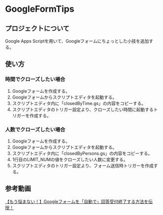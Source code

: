 # GoogleFormTips

## プロジェクトについて

Google Apps Scriptを用いて、Googleフォームにちょっとした小技を追加する。

## 使い方
### 時間でクローズしたい場合
1. Googleフォームを作成する。
2. Googleフォームからスクリプトエディタを起動する。
3. スクリプトエディタ内に「closedByTime.gs」の内容をコピーする。
4. スクリプトエディタのトリガー設定より、クローズしたい時間に起動するトリガーを作成する。

### 人数でクローズしたい場合
1. Googleフォームを作成する。
2. Googleフォームからスクリプトエディタを起動する。
3. スクリプトエディタ内に「closedByPersons.gs」の内容をコピーする。
4. 1行目のLIMIT_NUMの値をクローズしたい人数に変更する。
5. スクリプトエディタのトリガー設定より、フォーム送信時トリガーを作成する。

## 参考動画
[【もう悩まない！】Googleフォームを「自動で」回答受付終了する方法を伝授！](https://www.youtube.com/watch?v=8u40r4S_Z3U)
